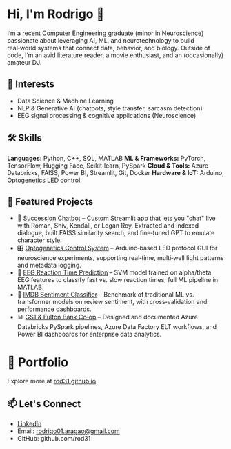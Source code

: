 # Hi, I'm Rodrigo 👋

I’m a recent Computer Engineering graduate (minor in Neuroscience) passionate about leveraging AI, ML, and neurotechnology to build real‑world systems that connect data, behavior, and biology. Outside of code, I’m an avid literature reader, a movie enthusiast, and an (occasionally) amateur DJ.

## 🧠 Interests

* Data Science & Machine Learning
* NLP & Generative AI (chatbots, style transfer, sarcasm detection)
* EEG signal processing & cognitive applications (Neuroscience)

## 🛠️ Skills

**Languages:** Python, C++, SQL, MATLAB
**ML & Frameworks:** PyTorch, TensorFlow, Hugging Face, Scikit‑learn, PySpark
**Cloud & Tools:** Azure Databricks, FAISS, Power BI, Streamlit, Git, Docker
**Hardware & IoT:** Arduino, Optogenetics LED control

## 🚀 Featured Projects

* 💬 [Succession Chatbot](https://github.com/rod31/succession-chatbot) – Custom Streamlit app that lets you "chat" live with Roman, Shiv, Kendall, or Logan Roy. Extracted and indexed dialogue, built FAISS similarity search, and fine‑tuned GPT to emulate character style.
* 🎛️ [Optogenetics Control System](https://github.com/rod31/optogenetics-gui) – Arduino‑based LED protocol GUI for neuroscience experiments, supporting real‑time, multi‑well light patterns and metadata logging.
* 🧠 [EEG Reaction Time Prediction](https://github.com/rod31/eeg-reaction-time) – SVM model trained on alpha/theta EEG features to classify fast vs. slow reaction times; full ML pipeline in MATLAB.
* 🎥 [IMDB Sentiment Classifier](https://github.com/rod31/imdb-sentiment-analysis) – Benchmark of traditional ML vs. transformer models on review sentiment, with cross‑validation and performance dashboards.
* 📊 [GS1 & Fulton Bank Co‑op](#) – Designed and documented Azure Databricks PySpark pipelines, Azure Data Factory ELT workflows, and Power BI dashboards for enterprise data analytics.

# 🎨 Portfolio

Explore more at [rod31.github.io](https://rod31.github.io/)

## 📫 Let's Connect

* [LinkedIn](https://www.linkedin.com/in/rb-aragao)
* Email: [rodrigo01.aragao@gmail.com](mailto:rodrigo01.aragao@gmail.com)
* GitHub: github.com/rod31

<!--😊 Thanks for stopping by!🎵-->
